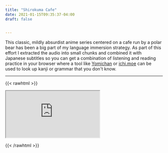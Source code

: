 ```yaml
---
title: "Shirokuma Cafe"
date: 2021-01-15T09:35:37-04:00
draft: false

   
---
```


This classic, mildly absurdist anime series centered on a cafe run by a polar bear has been a big part of my language immersion strategy. As part of this effort I extracted the audio into small chunks and combined it with Japanese subtitles so you can get a combination of listening and reading practice in your browser where a tool like [Yomichan](https://foosoft.net/projects/yomichan/) or [ichi.moe](https://ichi.moe/) can be used to look up kanji or grammar that you don't know.

***

{{< rawhtml >}}

<div class="page">
<iframe src="https://gwmatthews.github.io/Shirokuma-Cafe/"></iframe>
</div>

{{< /rawhtml >}}

